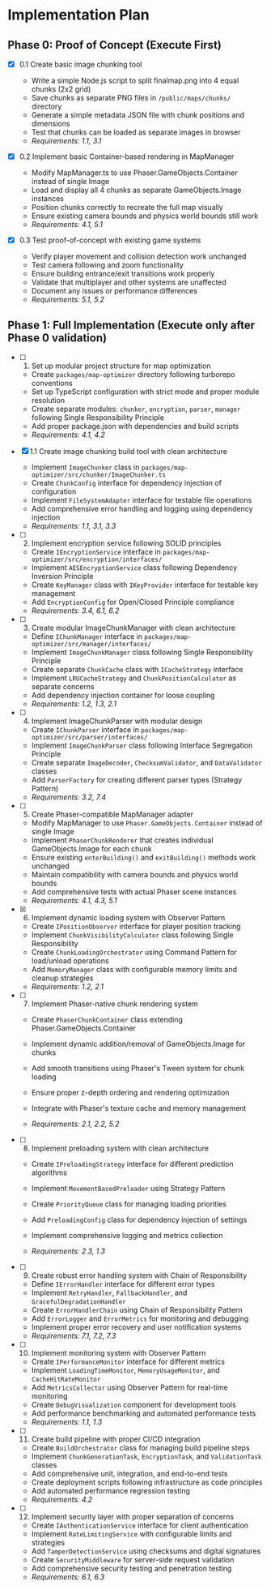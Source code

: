 # Implementation Plan

## Phase 0: Proof of Concept (Execute First)

-   [x] 0.1 Create basic image chunking tool

    -   Write a simple Node.js script to split finalmap.png into 4 equal chunks (2x2 grid)
    -   Save chunks as separate PNG files in `/public/maps/chunks/` directory
    -   Generate a simple metadata JSON file with chunk positions and dimensions
    -   Test that chunks can be loaded as separate images in browser
    -   _Requirements: 1.1, 3.1_

-   [x] 0.2 Implement basic Container-based rendering in MapManager

    -   Modify MapManager.ts to use Phaser.GameObjects.Container instead of single Image
    -   Load and display all 4 chunks as separate GameObjects.Image instances
    -   Position chunks correctly to recreate the full map visually
    -   Ensure existing camera bounds and physics world bounds still work
    -   _Requirements: 4.1, 5.1_

-   [x] 0.3 Test proof-of-concept with existing game systems
    -   Verify player movement and collision detection work unchanged
    -   Test camera following and zoom functionality
    -   Ensure building entrance/exit transitions work properly
    -   Validate that multiplayer and other systems are unaffected
    -   Document any issues or performance differences
    -   _Requirements: 5.1, 5.2_

## Phase 1: Full Implementation (Execute only after Phase 0 validation)

-   [ ] 1. Set up modular project structure for map optimization





    -   Create `packages/map-optimizer` directory following turborepo conventions
    -   Set up TypeScript configuration with strict mode and proper module resolution
    -   Create separate modules: `chunker`, `encryption`, `parser`, `manager` following Single Responsibility Principle
    -   Add proper package.json with dependencies and build scripts
    -   _Requirements: 4.1, 4.2_

-   [x] 1.1 Create image chunking build tool with clean architecture

    -   Implement `ImageChunker` class in `packages/map-optimizer/src/chunker/ImageChunker.ts`
    -   Create `ChunkConfig` interface for dependency injection of configuration
    -   Implement `FileSystemAdapter` interface for testable file operations
    -   Add comprehensive error handling and logging using dependency injection
    -   _Requirements: 1.1, 3.1, 3.3_


-   [ ] 2. Implement encryption service following SOLID principles



    -   Create `IEncryptionService` interface in `packages/map-optimizer/src/encryption/interfaces/`
    -   Implement `AESEncryptionService` class following Dependency Inversion Principle
    -   Create `KeyManager` class with `IKeyProvider` interface for testable key management
    -   Add `EncryptionConfig` for Open/Closed Principle compliance
    -   _Requirements: 3.4, 6.1, 6.2_

-   [ ] 3. Create modular ImageChunkManager with clean architecture

    -   Define `IChunkManager` interface in `packages/map-optimizer/src/manager/interfaces/`
    -   Implement `ImageChunkManager` class following Single Responsibility Principle
    -   Create separate `ChunkCache` class with `ICacheStrategy` interface
    -   Implement `LRUCacheStrategy` and `ChunkPositionCalculator` as separate concerns
    -   Add dependency injection container for loose coupling
    -   _Requirements: 1.2, 1.3, 2.1_

-   [ ] 4. Implement ImageChunkParser with modular design

    -   Create `IChunkParser` interface in `packages/map-optimizer/src/parser/interfaces/`
    -   Implement `ImageChunkParser` class following Interface Segregation Principle
    -   Create separate `ImageDecoder`, `ChecksumValidator`, and `DataValidator` classes
    -   Add `ParserFactory` for creating different parser types (Strategy Pattern)
    -   _Requirements: 3.2, 7.4_

-   [ ] 5. Create Phaser-compatible MapManager adapter

    -   Modify MapManager to use `Phaser.GameObjects.Container` instead of single Image
    -   Implement `PhaserChunkRenderer` that creates individual GameObjects.Image for each chunk
    -   Ensure existing `enterBuilding()` and `exitBuilding()` methods work unchanged
    -   Maintain compatibility with camera bounds and physics world bounds
    -   Add comprehensive tests with actual Phaser scene instances
    -   _Requirements: 4.1, 4.3, 5.1_

-   [x] 6. Implement dynamic loading system with Observer Pattern



    -   Create `IPositionObserver` interface for player position tracking
    -   Implement `ChunkVisibilityCalculator` class following Single Responsibility
    -   Create `ChunkLoadingOrchestrator` using Command Pattern for load/unload operations
    -   Add `MemoryManager` class with configurable memory limits and cleanup strategies
    -   _Requirements: 1.2, 2.1_



-   [ ] 7. Implement Phaser-native chunk rendering system

    -   Create `PhaserChunkContainer` class extending Phaser.GameObjects.Container
    -   Implement dynamic addition/removal of GameObjects.Image for chunks
    -   Add smooth transitions using Phaser's Tween system for chunk loading
    -   Ensure proper z-depth ordering and rendering optimization


    -   Integrate with Phaser's texture cache and memory management
    -   _Requirements: 2.1, 2.2, 5.2_

-   [ ] 8. Implement preloading system with clean architecture

    -   Create `IPreloadingStrategy` interface for different prediction algorithms
    -   Implement `MovementBasedPreloader` using Strategy Pattern



    -   Create `PriorityQueue` class for managing loading priorities
    -   Add `PreloadingConfig` class for dependency injection of settings
    -   Implement comprehensive logging and metrics collection
    -   _Requirements: 2.3, 1.3_

-   [ ] 9. Create robust error handling system with Chain of Responsibility

    -   Define `IErrorHandler` interface for different error types
    -   Implement `RetryHandler`, `FallbackHandler`, and `GracefulDegradationHandler`
    -   Create `ErrorHandlerChain` using Chain of Responsibility Pattern
    -   Add `ErrorLogger` and `ErrorMetrics` for monitoring and debugging
    -   Implement proper error recovery and user notification systems
    -   _Requirements: 7.1, 7.2, 7.3_

-   [ ] 10. Implement monitoring system with Observer Pattern

    -   Create `IPerformanceMonitor` interface for different metrics
    -   Implement `LoadingTimeMonitor`, `MemoryUsageMonitor`, and `CacheHitRateMonitor`
    -   Add `MetricsCollector` using Observer Pattern for real-time monitoring
    -   Create `DebugVisualization` component for development tools
    -   Add performance benchmarking and automated performance tests
    -   _Requirements: 1.1, 1.3_

-   [ ] 11. Create build pipeline with proper CI/CD integration

    -   Create `BuildOrchestrator` class for managing build pipeline steps
    -   Implement `ChunkGenerationTask`, `EncryptionTask`, and `ValidationTask` classes
    -   Add comprehensive unit, integration, and end-to-end tests
    -   Create deployment scripts following infrastructure as code principles
    -   Add automated performance regression testing
    -   _Requirements: 4.2_

-   [ ] 12. Implement security layer with proper separation of concerns
    -   Create `IAuthenticationService` interface for client authentication
    -   Implement `RateLimitingService` with configurable limits and strategies
    -   Add `TamperDetectionService` using checksums and digital signatures
    -   Create `SecurityMiddleware` for server-side request validation
    -   Add comprehensive security testing and penetration testing
    -   _Requirements: 6.1, 6.3_

